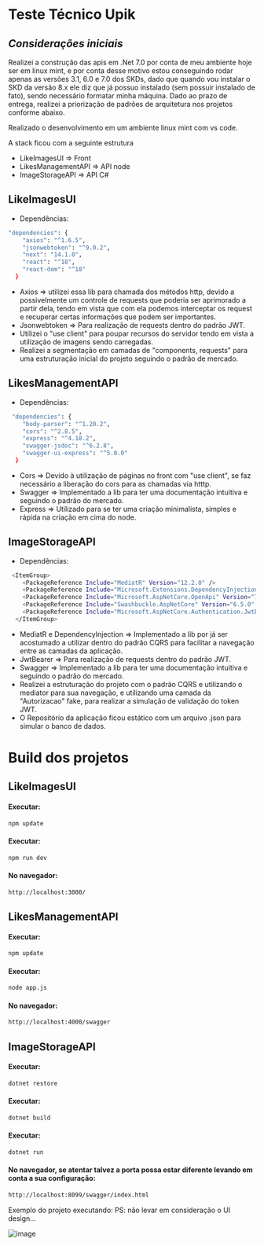 # Teste Técnico Upik
## _Considerações iniciais_ 

Realizei a construção das apis em .Net 7.0 por conta de meu ambiente hoje ser em linux mint, e por conta desse motivo estou conseguindo rodar apenas as versões 3.1, 6.0 e 7.0 dos SKDs, dado que quando vou instalar o SKD da versão 8.x ele diz que já possuo instalado (sem possuir instalado de fato), sendo necessário formatar minha máquina. Dado ao prazo de entrega, realizei a priorização de padrões de arquitetura nos projetos conforme abaixo. 

Realizado o desenvolvimento em um ambiente linux mint com vs code. 

A stack ficou com a seguinte estrutura 

- LikeImagesUI => Front 
- LikesManagementAPI => API node
- ImageStorageAPI => API C# 
 
## LikeImagesUI

- Dependências: 
```sh
"dependencies": {
    "axios": "^1.6.5",
    "jsonwebtoken": "^9.0.2",
    "next": "14.1.0",
    "react": "^18",
    "react-dom": "^18"
  }
 ```
- Axios => utilizei essa lib para chamada dos métodos http, devido a possivelmente um controle de requests que poderia ser aprimorado a partir dela, tendo em vista que com ela podemos interceptar os request e recuperar certas informações que podem ser importantes.  
- Jsonwebtoken => Para realização de requests dentro do padrão JWT.
- Utilizei o "use client" para poupar recursos do servidor tendo em vista a utilização de imagens sendo carregadas.
- Realizei a segmentação em camadas de "components, requests" para uma estruturação inicial do projeto seguindo o padrão de mercado.  

## LikesManagementAPI
- Dependências: 
```sh
 "dependencies": {
    "body-parser": "^1.20.2",
    "cors": "^2.8.5",
    "express": "^4.18.2",
    "swagger-jsdoc": "^6.2.8",
    "swagger-ui-express": "^5.0.0"
  }
 ```
- Cors => Devido à utilização de páginas no front com "use client", se faz necessário a liberação do cors para as chamadas via htttp. 
- Swagger => Implementado a lib para ter uma documentação intuitiva e seguindo o padrão do mercado. 
- Express => Utilizado para se ter uma criação minimalista, simples e rápida na criação em cima do node. 

## ImageStorageAPI
- Dependências: 
```sh
 <ItemGroup>
    <PackageReference Include="MediatR" Version="12.2.0" />
    <PackageReference Include="Microsoft.Extensions.DependencyInjection" Version="8.0.0" />
    <PackageReference Include="Microsoft.AspNetCore.OpenApi" Version="7.0.15" />
    <PackageReference Include="Swashbuckle.AspNetCore" Version="6.5.0" />
    <PackageReference Include="Microsoft.AspNetCore.Authentication.JwtBearer" Version="6.0.3" />
  </ItemGroup>
 ```
- MediatR e DependencyInjection => Implementado a lib por já ser acostumado a utilizar dentro do padrão CQRS para facilitar a navegação entre as camadas da aplicação. 
- JwtBearer => Para realização de requests dentro do padrão JWT. 
- Swagger => Implementado a lib para ter uma documentação intuitiva e seguindo o padrão do mercado. 
- Realizei a estruturação do projeto com o padrão CQRS e utilizando o mediator para sua navegação, e utilizando uma camada da "Autorizacao" fake, para realizar a simulação de validação do token JWT. 
- O Repositório da aplicação ficou estático com um arquivo .json para simular o banco de dados. 

# Build dos projetos 

## LikeImagesUI 
#### Executar:
```sh
npm update
```

#### Executar:
```sh
npm run dev
```

#### No navegador:
```sh
http://localhost:3000/
```

## LikesManagementAPI
#### Executar:
```sh
npm update
```

#### Executar:
```sh
node app.js
```

#### No navegador:
```sh
http://localhost:4000/swagger
```

## ImageStorageAPI 

#### Executar:
```sh
dotnet restore
```

#### Executar:
```sh
dotnet build
```

#### Executar:
```sh
dotnet run 
```

#### No navegador, se atentar talvez a porta possa estar diferente levando em conta a sua configuração:
```sh
http://localhost:8099/swagger/index.html
```

Exemplo do projeto executando:
PS: não levar em consideração o UI design... 

![image](https://github.com/halyfemello/teste-tecnico-upik/assets/30935716/ff29ce62-cdc7-4d81-9fea-d0e67a78edcd)
